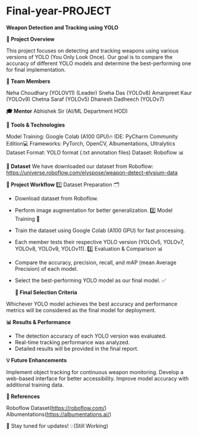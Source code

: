# Final-year-PROJECT
**Weapon Detection and Tracking using YOLO**

**🚀 Project Overview**

This project focuses on detecting and tracking weapons using various versions of YOLO (You Only Look Once). Our goal is to compare the accuracy of different YOLO models and determine the best-performing one for final implementation.

**👥 Team Members**

Neha Choudhary (YOLOV11) (Leader)
Sneha Das (YOLOv8)
Amanpreet Kaur (YOLOv9)
Chetna Saraf (YOLOv5)
Dhanesh Dadheech (YOLOv7)

**🎓 Mentor**
Abhishek Sir (AI/ML Department HOD)

**🔧 Tools & Technologies**

Model Training: Google Colab (A100 GPU)🔥
IDE: PyCharm Community Edition💻
Frameworks: PyTorch, OpenCV, Albumentations, Ultralytics
Dataset Format: YOLO format (.txt annotation files)
Dataset: Roboflow 📊

**📂 Dataset**
We have downloaded our dataset from Roboflow: https://universe.roboflow.com/elyspose/weapon-detect-elysium-data

**📌 Project Workflow**
1️⃣ Dataset Preparation 🗂️
- Download dataset from Roboflow.
- Perform image augmentation for better generalization.
2️⃣ Model Training 🎯
- Train the dataset using Google Colab (A100 GPU) for fast processing.
- Each member tests their respective YOLO version (YOLOv5, YOLOv7, YOLOv8, YOLOv9, YOLOv11).
3️⃣ Evaluation & Comparison 📊
- Compare the accuracy, precision, recall, and mAP (mean Average Precision) of each model.
- Select the best-performing YOLO model as our final model. ✅

  **📌 Final Selection Criteria**

Whichever YOLO model achieves the best accuracy and performance metrics will be considered as the final model for deployment.

**📊 Results & Performance**

- The detection accuracy of each YOLO version was evaluated.
- Real-time tracking performance was analyzed.
- Detailed results will be provided in the final report.

**💡 Future Enhancements**

Implement object tracking for continuous weapon monitoring.
Develop a web-based interface for better accessibility.
Improve model accuracy with additional training data.

**🔗 References**

Roboflow Dataset(https://roboflow.com/)
Albumentations(https://albumentations.ai/)

📢 Stay tuned for updates! 💡(Still Working)


